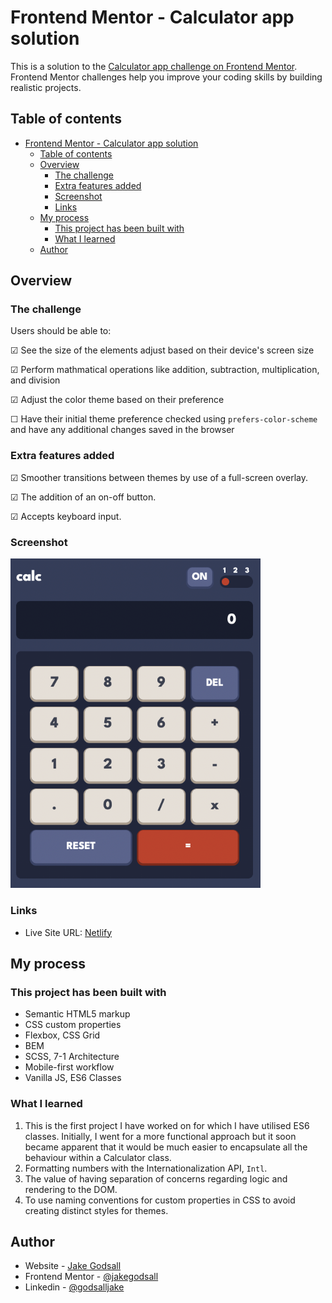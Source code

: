 # Frontend Mentor - Calculator app solution

This is a solution to the
[Calculator app challenge on Frontend Mentor](https://www.frontendmentor.io/challenges/calculator-app-9lteq5N29).
Frontend Mentor challenges help you improve your coding skills by building realistic projects.

## Table of contents

- [Frontend Mentor - Calculator app solution](#frontend-mentor---calculator-app-solution)
  - [Table of contents](#table-of-contents)
  - [Overview](#overview)
    - [The challenge](#the-challenge)
    - [Extra features added](#extra-features-added)
    - [Screenshot](#screenshot)
    - [Links](#links)
  - [My process](#my-process)
    - [This project has been built with](#this-project-has-been-built-with)
    - [What I learned](#what-i-learned)
  - [Author](#author)

## Overview

### The challenge

Users should be able to:

&#9745; See the size of the elements adjust based on their device's screen size

&#9745; Perform mathmatical operations like addition, subtraction, multiplication, and division

&#9745; Adjust the color theme based on their preference

&#9744; Have their initial theme preference checked using `prefers-color-scheme` and have any
additional changes saved in the browser

### Extra features added

&#9745; Smoother transitions between themes by use of a full-screen overlay.

&#9745; The addition of an on-off button.

&#9745; Accepts keyboard input.

### Screenshot

<img src="calc-theme1.png" width=400px>

### Links

-   Live Site URL: [Netlify](https://jakegodsall-calculator.netlify.app/m)

## My process

### This project has been built with

-   Semantic HTML5 markup
-   CSS custom properties
-   Flexbox, CSS Grid
-   BEM
-   SCSS, 7-1 Architecture
-   Mobile-first workflow
-   Vanilla JS, ES6 Classes

### What I learned

1. This is the first project I have worked on for which I have utilised ES6 classes. Initially, I
   went for a more functional approach but it soon became apparent that it would be much easier to
   encapsulate all the behaviour within a Calculator class.
2. Formatting numbers with the Internationalization API, `Intl`.
3. The value of having separation of concerns regarding logic and rendering to the DOM.
4. To use naming conventions for custom properties in CSS to avoid creating distinct styles for
   themes.

## Author

-   Website - [Jake Godsall](https://jakegodsall.com)
-   Frontend Mentor - [@jakegodsall](https://www.frontendmentor.io/profile/jakegodsall)
-   Linkedin - [@godsalljake](https://www.linkedin.com/in/godsalljake/)
